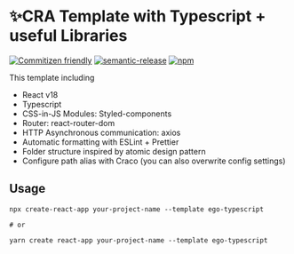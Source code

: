 # ✨CRA Template with Typescript + useful Libraries

[![Commitizen friendly](https://img.shields.io/badge/commitizen-friendly-brightgreen.svg)](http://commitizen.github.io/cz-cli/)
[![semantic-release](https://img.shields.io/badge/%20%20%F0%9F%93%A6%F0%9F%9A%80-semantic--release-e10079.svg)](https://github.com/semantic-release/semantic-release)
[![npm](https://img.shields.io/npm/v/cra-template-ego-typescript)](https://www.npmjs.com/package/cra-template-ego-typescript)

This template including

- React v18
- Typescript
- CSS-in-JS Modules: Styled-components
- Router: react-router-dom
- HTTP Asynchronous communication: axios
- Automatic formatting with ESLint + Prettier
- Folder structure inspired by atomic design pattern
- Configure path alias with Craco (you can also overwrite config settings)

## Usage

```
npx create-react-app your-project-name --template ego-typescript

# or

yarn create react-app your-project-name --template ego-typescript
```
